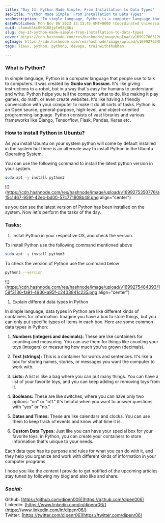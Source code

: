 ```yaml
---
title: "Day 13: Python Made Simple: From Installation to Data Types"
seoTitle: "Python Made Simple: From Installation to Data Types"
seoDescription: "In simple language, Python is a computer language that people use to talk to computers..."
datePublished: Mon Nov 06 2023 13:13:45 GMT+0000 (Coordinated Universal Time)
cuid: clomxb5kc000108jpfm93g86i
slug: day-13-python-made-simple-from-installation-to-data-types
cover: https://cdn.hashnode.com/res/hashnode/image/upload/v1699276051207/7163a126-0252-4cf2-ab61-2ba213270479.png
ogImage: https://cdn.hashnode.com/res/hashnode/image/upload/v1699276348334/27299e63-04f4-47c8-8cd1-799681c7407a.png
tags: linux, python, python3, devops, trainwithshubham

---
```


### What is Python?

In simple language, Python is a computer language that people use to talk to computers. It was created by **Guido van Rossum.** It's like giving instructions to a robot, but in a way that's easy for humans to understand and write. Python helps you tell the computer what to do, like making it play games, do math, or even create websites. It's like having a friendly conversation with your computer to make it do all sorts of tasks. Python is an Open source, general-purpose, high-level, and object-oriented programming language. Python consists of vast libraries and various frameworks like Django, Tensorflow, Flask, Pandas, Keras etc.

### How to install Python in Ubuntu?

As you install Ubuntu on your system python will come by default installed in the system but there is an alternate way to install Python in the Ubuntu Operating System.

You can use the following command to install the latest python version in your system.

```bash
sudo apt -y install python3
```

![](https://cdn.hashnode.com/res/hashnode/image/upload/v1699275350776/a15c1467-959f-42ec-bd00-57c771808b48.png align="center")

as you can see the latest version of Python has been installed on the system. Now let's perform the tasks of the day.

### Tasks:

1. Install Python in your respective OS, and check the version.
    

To install Python use the following command mentioned above

```bash
sudo apt -y install python3
```

To check the version of Python use the command below

```bash
python3 --version
```

![](https://cdn.hashnode.com/res/hashnode/image/upload/v1699275484393/159f3136-fa91-4936-a95f-c2403841c235.png align="center")

1. Explain different data types in Python
    

In simple language, data types in Python are like different kinds of containers for information. Imagine you have a box to store things, but you can only put specific types of items in each box. Here are some common data types in Python:

1. **Numbers (integers and decimals):** These are like containers for counting and measuring. You can use them for things like counting your toys (integers) or measuring how much you've grown (decimals).
    
2. **Text (strings):** This is a container for words and sentences. It's like a box for storing names, stories, or messages you want the computer to work with.
    
3. **Lists:** A list is like a bag where you can put many things. You can have a list of your favorite toys, and you can keep adding or removing toys from it.
    
4. **Booleans:** These are like switches, where you can have only two options: "on" or "off." It's helpful when you want to answer questions with "yes" or "no."
    
5. **Dates and Times:** These are like calendars and clocks. You can use them to keep track of events and know what time it is.
    
6. **Custom Data Types:** Just like you can have your special box for your favorite toys, in Python, you can create your containers to store information that's unique to your needs.
    

Each data type has its purpose and rules for what you can do with it, and they help you organize and work with different kinds of information in your computer programs.

I hope you like the content I provide to get notified of the upcoming articles stay tuned by following my blog and also like and share.

### *Social:*

Github: [https://github.com/dipen006](https://github.com/dipen006)  
Linkedin: [https://www.linkedin.com/in/dipenr06/](https://www.linkedin.com/in/dipenr06/)  
Twitter: [https://twitter.com/dipenr06](https://twitter.com/dipenr06)